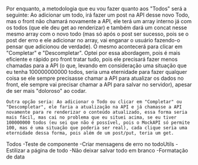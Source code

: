 Por enquanto, a metodologia que eu vou fazer quanto aos "Todos" será a seguinte:
    Ao adicionar um todo, irá fazer um post na API desse novo Todo, mas o front não chamará novamente
    a API, ele terá um array interno já com os todos (que ele deu get ao renderizar) e também dará um
    concat nesse mesmo array com o novo todo (mas só após o post ser sucesso, pois se o post der erro e ele adicionar no array, vai enganar o usuário fazendo-o pensar que adicionou de verdade).
    O mesmo acontecerá para clicar em "Completar" e "Descompletar".
    Optei por essa abordagem, pois é mais eficiente e rápido pro front tratar tudo, pois ele precisará
    fazer menos chamadas para a API (o que, levando em consideração uma situação que eu tenha 100000000000 todos, seria uma eternidade para fazer qualquer coisa se ele sempre precisasse chamar a API para atualizar os dados no front, ele sempre vai precisar chamar a API para salvar no servidor), apesar de ser mais "doloroso" ao codar.

    Outra opção seria: Ao adicionar o Todo ou clicar em "Completar" ou "Descompletar", ele faria a atualização na API e já chamasse a API novamente para re renderizar o conteúdo atualizado, essa forma seria mais fácil, mas cai no problema que eu situei acima, se eu tiver 100000000 todos (eu sei que não é possível, pois o MockAPI só permite 100, mas é uma situação que poderia ser real), cada clique seria uma eternidade dessa forma, pois além de um post/put, teria um get.

Todos 
 -Teste de componente
 -Criar mensagens de erro no todoUtils
 -Estilizar a página de todo
 -Não deixar salvar todo em branco
 -Formatação de data